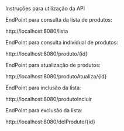 Instruções para utilização da API

EndPoint para consulta da lista de produtos:

http://localhost:8080/lista

EndPoint para consulta individual de produtos:

http://localhost:8080/produto/{id}

EndPoint para atualização de produtos:

http://localhost:8080/produtoAtualiza/{id}

EndPoint para inclusão da lista:

http://localhost:8080/produtoIncluir

EndPoint para exclusão da lista:

http://localhost:8080/delProduto/{id}

